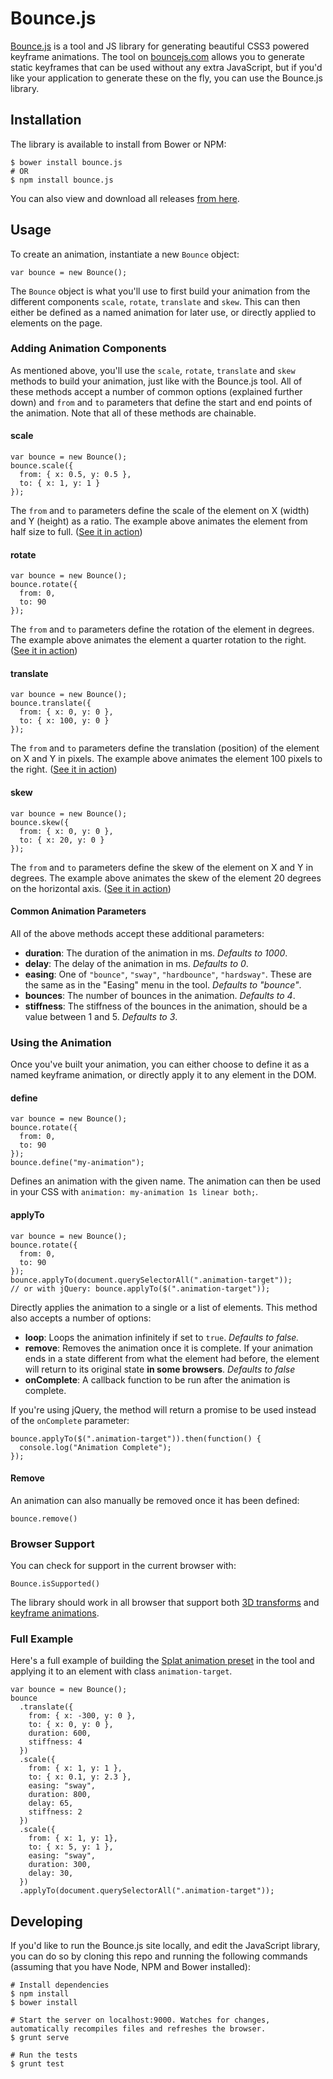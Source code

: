 # Bounce.js

[Bounce.js](http://bouncejs.com) is a tool and JS library for generating beautiful CSS3 powered keyframe animations. The tool on [bouncejs.com](http://bouncejs.com) allows you to generate static keyframes that can be used without any extra JavaScript, but if you'd like your application
to generate these on the fly, you can use the Bounce.js library.   

## Installation
The library is available to install from Bower or NPM:
```
$ bower install bounce.js 
# OR
$ npm install bounce.js
```
You can also view and download all releases [from here](https://github.com/tictail/bounce.js/releases).

## Usage
To create an animation, instantiate a new `Bounce` object:
```
var bounce = new Bounce();
```

The `Bounce` object is what you'll use to first build your animation from the different components `scale`, `rotate`, `translate` and `skew`. This can then either be defined as a named animation for later use, or directly applied to elements on the page.

### Adding Animation Components
As mentioned above, you'll use the `scale`, `rotate`, `translate` and `skew` methods to build your animation, just like with the Bounce.js tool. All of these methods accept a number of common options (explained further down) and `from` and `to` parameters that define the start and end points of the animation. Note that all of these methods are chainable.

#### scale
```
var bounce = new Bounce();
bounce.scale({
  from: { x: 0.5, y: 0.5 },
  to: { x: 1, y: 1 }
});
```
The `from` and `to` parameters define the scale of the element on X (width) and Y (height) as a ratio. The example above animates the element from half size to full. ([See it in action](http://goo.gl/W7f9he))

#### rotate
```
var bounce = new Bounce();
bounce.rotate({
  from: 0,
  to: 90
});
```
The `from` and `to` parameters define the rotation of the element in degrees. The example above animates the element a quarter rotation to the right. ([See it in action](http://goo.gl/WWyopK))

#### translate
```
var bounce = new Bounce();
bounce.translate({
  from: { x: 0, y: 0 },
  to: { x: 100, y: 0 }
});
```
The `from` and `to` parameters define the translation (position) of the element on X and Y in pixels. The example above animates the element 100 pixels to the right. ([See it in action](http://goo.gl/lVeiKO))

#### skew
```
var bounce = new Bounce();
bounce.skew({
  from: { x: 0, y: 0 },
  to: { x: 20, y: 0 }
});
```
The `from` and `to` parameters define the skew of the element on X and Y in degrees. The example above animates the skew of the element 20 degrees on the horizontal axis. ([See it in action](http://goo.gl/lQ5YPZ))

#### Common Animation Parameters
All of the above methods accept these additional parameters:

- **duration**: The duration of the animation in ms. *Defaults to 1000*.
- **delay**: The delay of the animation in ms. *Defaults to 0*.
- **easing**: One of `"bounce"`, `"sway"`, `"hardbounce"`,  `"hardsway"`. These are the same as in the "Easing" menu in the tool. *Defaults to "bounce"*.
- **bounces**: The number of bounces in the animation. *Defaults to 4*.
- **stiffness**: The stiffness of the bounces in the animation, should be a value between 1 and 5. *Defaults to 3*.

### Using the Animation
Once you've built your animation, you can either choose to define it as a named keyframe animation, or directly apply it to any element in the DOM.

#### define
```
var bounce = new Bounce();
bounce.rotate({
  from: 0,
  to: 90
});
bounce.define("my-animation");
```
Defines an animation with the given name. The animation can then be used in your CSS with `animation: my-animation 1s linear both;`.

#### applyTo
```
var bounce = new Bounce();
bounce.rotate({
  from: 0,
  to: 90
});
bounce.applyTo(document.querySelectorAll(".animation-target"));
// or with jQuery: bounce.applyTo($(".animation-target"));
```
Directly applies the animation to a single or a list of elements. This method also accepts a number of options:

- **loop**: Loops the animation infinitely if set to `true`. *Defaults to false.*
- **remove**: Removes the animation once it is complete. If your animation ends in a state different from what the element had before, the element will return to its original state **in some browsers**. *Defaults to false*
- **onComplete**: A callback function to be run after the animation is complete.

If you're using jQuery, the method will return a promise to be used instead of the `onComplete` parameter:
```
bounce.applyTo($(".animation-target")).then(function() { 
  console.log("Animation Complete"); 
});
```

#### Remove
An animation can also manually be removed once it has been defined:
```
bounce.remove()
```

### Browser Support
You can check for support in the current browser with:
```
Bounce.isSupported()
```
The library should work in all browser that support both [3D transforms](http://caniuse.com/#feat=transforms3d) and [keyframe animations](http://caniuse.com/#feat=transforms3d).

### Full Example
Here's a full example of building the [Splat animation preset](http://goo.gl/et2XBk) in the tool and applying it to an element with class `animation-target`.

```
var bounce = new Bounce();
bounce
  .translate({
    from: { x: -300, y: 0 },
    to: { x: 0, y: 0 },
    duration: 600,
    stiffness: 4
  })
  .scale({
    from: { x: 1, y: 1 },
    to: { x: 0.1, y: 2.3 },
    easing: "sway",
    duration: 800,
    delay: 65,
    stiffness: 2
  })
  .scale({
    from: { x: 1, y: 1},
    to: { x: 5, y: 1 },
    easing: "sway",
    duration: 300,
    delay: 30,
  })
  .applyTo(document.querySelectorAll(".animation-target"));
```

## Developing
If you'd like to run the Bounce.js site locally, and edit the JavaScript library, you can do so by cloning this repo and running the following commands (assuming that you have Node, NPM and Bower installed):

```
# Install dependencies
$ npm install
$ bower install

# Start the server on localhost:9000. Watches for changes, automatically recompiles files and refreshes the browser.
$ grunt serve 

# Run the tests
$ grunt test
